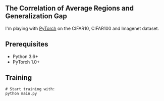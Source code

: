 ## The Correlation of Average Regions and Generalization Gap

I'm playing with [PyTorch](http://pytorch.org/) on the CIFAR10, CIFAR100 and Imagenet dataset.

## Prerequisites
- Python 3.6+
- PyTorch 1.0+

## Training
```
# Start training with: 
python main.py

```
